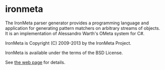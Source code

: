 ironmeta
========

The IronMeta parser generator provides a programming language and application for generating pattern matchers on arbitrary streams of objects. It is an implementation of Alessandro Warth's OMeta system for C#.

IronMeta is Copyright (C) 2009-2013 by the IronMeta Project.

IronMeta is available under the terms of the BSD License.

See [the web page](http://ironmeta.sourceforge.net) for details.
